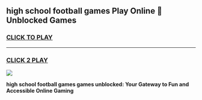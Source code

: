 
## high school football games Play Online 👋 Unblocked Games
<h3>
<a href="https://news.freeplayer.one?title=high_school_football_games&ref=17GH">CLICK TO PLAY</a></h3>
<hr>

<h3>
<a href="https://news.freeplayer.one?title=high_school_football_games&ref=17GH">CLICK 2 PLAY</a>
  
</h3>

<a href="https://news.freeplayer.one?title=high_school_football_games&ref=17GH/"><img src="https://clearcache.store/games.png"></a>


**high school football games games unblocked: Your Gateway to Fun and Accessible Online Gaming**
